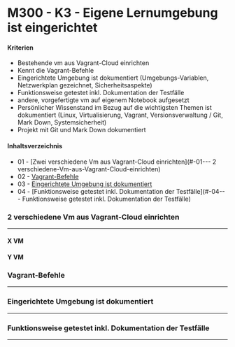 M300 - K3 - Eigene Lernumgebung ist eingerichtet
===================

#### Kriterien

* Bestehende vm aus Vagrant-Cloud einrichten
* Kennt die Vagrant-Befehle
* Eingerichtete Umgebung ist dokumentiert (Umgebungs-Variablen, Netzwerkplan gezeichnet, Sicherheitsaspekte)
* Funktionsweise getestet inkl. Dokumentation der Testfälle
* andere, vorgefertigte vm auf eigenem Notebook aufgesetzt
* Persönlicher Wissenstand im Bezug auf die wichtigsten Themen ist dokumentiert (Linux, Virtualisierung, Vagrant, Versionsverwaltung /  Git, Mark Down, Systemsicherheit)
* Projekt mit Git und Mark Down dokumentiert

#### Inhaltsverzeichnis

* 01 - [Zwei verschiedene Vm aus Vagrant-Cloud einrichten](#-01--- 2 verschiedene-Vm-aus-Vagrant-Cloud-einrichten)
* 02 - [Vagrant-Befehle](#-02---Vagrant-Befehle)
* 03 - [Eingerichtete Umgebung ist dokumentiert](#-03---Lernschritte)
* 04 - [Funktionsweise getestet inkl. Dokumentation der Testfälle](#-04--- Funktionsweise getestet inkl. Dokumentation der Testfälle)






### 2 verschiedene Vm aus Vagrant-Cloud einrichten 
***
#### X VM
#### Y VM

### Vagrant-Befehle 
***
### Eingerichtete Umgebung ist dokumentiert
***
### Funktionsweise getestet inkl. Dokumentation der Testfälle
***

